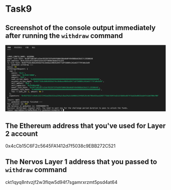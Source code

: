 # Task9

## Screenshot of the console output immediately after running the `withdraw` command

![running the withdraw command](./running_the_withdraw_command.png)

## The Ethereum address that you've used for  Layer 2 account 

0x4cCb15C6F2c5645FA1412d7f5038c9EBB272C521


## The Nervos Layer 1 address that you passed to `withdraw` command 

ckt1qyq8ntvzjf2w3flqw5d94f7sgamrxrzmt5psd4at64